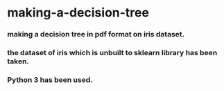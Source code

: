 # making-a-decision-tree
### making a decision tree in pdf format on iris dataset.
### the dataset of iris which is unbuilt to sklearn library has been taken.
### Python 3 has been used.

